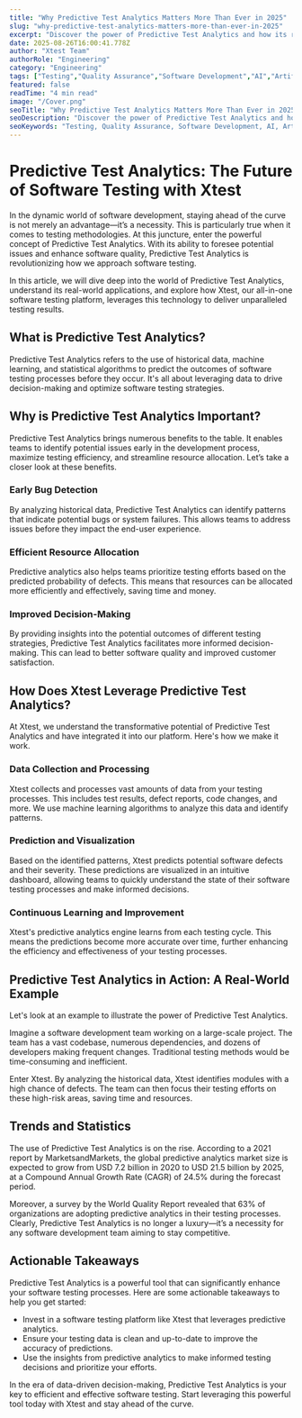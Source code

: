 ```yaml
---
title: "Why Predictive Test Analytics Matters More Than Ever in 2025"
slug: "why-predictive-test-analytics-matters-more-than-ever-in-2025"
excerpt: "Discover the power of Predictive Test Analytics and how its revolutionizing the way businesses approach quality assurance. Learn how leveraging this advanced technology can help predict future outcomes, optimize testing efficiency, and dramatically reduce costs. Dont miss out on this game-changing strategy in the realm of software testing."
date: 2025-08-26T16:00:41.778Z
author: "Xtest Team"
authorRole: "Engineering"
category: "Engineering"
tags: ["Testing","Quality Assurance","Software Development","AI","Artificial Intelligence"]
featured: false
readTime: "4 min read"
image: "/Cover.png"
seoTitle: "Why Predictive Test Analytics Matters More Than Ever in 2025"
seoDescription: "Discover the power of Predictive Test Analytics and how its revolutionizing the way businesses approach quality assurance. Learn how leveraging this advanced technology can help predict future outcomes, optimize testing efficiency, and dramatically reduce costs. Dont miss out on this game-changing strategy in the realm of software testing."
seoKeywords: "Testing, Quality Assurance, Software Development, AI, Artificial Intelligence"
---
```


# Predictive Test Analytics: The Future of Software Testing with Xtest

In the dynamic world of software development, staying ahead of the curve is not merely an advantage—it’s a necessity. This is particularly true when it comes to testing methodologies. At this juncture, enter the powerful concept of Predictive Test Analytics. With its ability to foresee potential issues and enhance software quality, Predictive Test Analytics is revolutionizing how we approach software testing.

In this article, we will dive deep into the world of Predictive Test Analytics, understand its real-world applications, and explore how Xtest, our all-in-one software testing platform, leverages this technology to deliver unparalleled testing results.

## What is Predictive Test Analytics?

Predictive Test Analytics refers to the use of historical data, machine learning, and statistical algorithms to predict the outcomes of software testing processes before they occur. It's all about leveraging data to drive decision-making and optimize software testing strategies.

## Why is Predictive Test Analytics Important?

Predictive Test Analytics brings numerous benefits to the table. It enables teams to identify potential issues early in the development process, maximize testing efficiency, and streamline resource allocation. Let’s take a closer look at these benefits.

### Early Bug Detection

By analyzing historical data, Predictive Test Analytics can identify patterns that indicate potential bugs or system failures. This allows teams to address issues before they impact the end-user experience.

### Efficient Resource Allocation

Predictive analytics also helps teams prioritize testing efforts based on the predicted probability of defects. This means that resources can be allocated more efficiently and effectively, saving time and money.

### Improved Decision-Making

By providing insights into the potential outcomes of different testing strategies, Predictive Test Analytics facilitates more informed decision-making. This can lead to better software quality and improved customer satisfaction.

## How Does Xtest Leverage Predictive Test Analytics?

At Xtest, we understand the transformative potential of Predictive Test Analytics and have integrated it into our platform. Here's how we make it work.

### Data Collection and Processing

Xtest collects and processes vast amounts of data from your testing processes. This includes test results, defect reports, code changes, and more. We use machine learning algorithms to analyze this data and identify patterns.

### Prediction and Visualization

Based on the identified patterns, Xtest predicts potential software defects and their severity. These predictions are visualized in an intuitive dashboard, allowing teams to quickly understand the state of their software testing processes and make informed decisions.

### Continuous Learning and Improvement

Xtest's predictive analytics engine learns from each testing cycle. This means the predictions become more accurate over time, further enhancing the efficiency and effectiveness of your testing processes.

## Predictive Test Analytics in Action: A Real-World Example

Let's look at an example to illustrate the power of Predictive Test Analytics.

Imagine a software development team working on a large-scale project. The team has a vast codebase, numerous dependencies, and dozens of developers making frequent changes. Traditional testing methods would be time-consuming and inefficient.

Enter Xtest. By analyzing the historical data, Xtest identifies modules with a high chance of defects. The team can then focus their testing efforts on these high-risk areas, saving time and resources.

## Trends and Statistics

The use of Predictive Test Analytics is on the rise. According to a 2021 report by MarketsandMarkets, the global predictive analytics market size is expected to grow from USD 7.2 billion in 2020 to USD 21.5 billion by 2025, at a Compound Annual Growth Rate (CAGR) of 24.5% during the forecast period.

Moreover, a survey by the World Quality Report revealed that 63% of organizations are adopting predictive analytics in their testing processes. Clearly, Predictive Test Analytics is no longer a luxury—it’s a necessity for any software development team aiming to stay competitive.

## Actionable Takeaways

Predictive Test Analytics is a powerful tool that can significantly enhance your software testing processes. Here are some actionable takeaways to help you get started:

*   Invest in a software testing platform like Xtest that leverages predictive analytics.
*   Ensure your testing data is clean and up-to-date to improve the accuracy of predictions.
*   Use the insights from predictive analytics to make informed testing decisions and prioritize your efforts.

In the era of data-driven decision-making, Predictive Test Analytics is your key to efficient and effective software testing. Start leveraging this powerful tool today with Xtest and stay ahead of the curve.